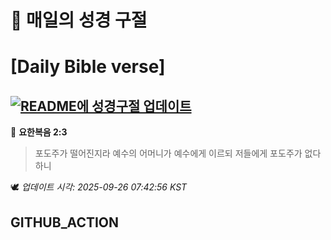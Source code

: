 # 🙏 매일의 성경 구절
# [Daily Bible verse]
## [![README에 성경구절 업데이트](https://github.com/DONGSUKA/first_test/actions/workflows/update-readme-bible.yml/badge.svg)](https://github.com/DONGSUKA/first_test/actions/workflows/update-readme-bible.yml)
<!-- START_BIBLE_VERSE -->
📖 **요한복음 2:3**
> 포도주가 떨어진지라 예수의 어머니가 예수에게 이르되 저들에게 포도주가 없다 하니

🕊️ _업데이트 시각: 2025-09-26 07:42:56 KST_
  <!-- END_BIBLE_VERSE -->
## GITHUB_ACTION
